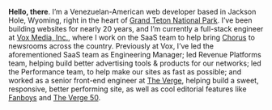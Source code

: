 **Hello, there**. I’m a Venezuelan-American web developer based in Jackson Hole, Wyoming, right in the heart of [Grand Teton National Park](https://www.allencompassingtrip.com/tagged/grand-teton-national-park). I’ve been building websites for nearly 20 years, and I’m currently a full-stack engineer at [Vox Media, Inc.](https://www.voxmedia.com), where I work on the SaaS team to help bring [Chorus](https://getchorus.voxmedia.com/) to newsrooms across the country. Previously at Vox, I’ve led the aforementioned SaaS team as Engineering Manager; led Revenue Platforms team, helping build better advertising tools & products for our networks; led the Performance team, to help make our sites as fast as possible; and worked as a senior front-end engineer at [The Verge](https://www.theverge.com), helping build a sweet, responsive, better performing site, as well as cool editorial features like [Fanboys](https://www.theverge.com/2014/1/21/5307992/inside-the-mind-of-a-fanboy) and [The&nbsp;Verge&nbsp;50](https://www.theverge.com/a/the-verge-50).
